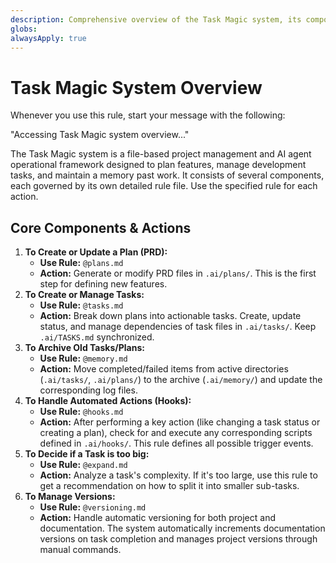 ```yaml
---
description: Comprehensive overview of the Task Magic system, its components, and their interactions.
globs:
alwaysApply: true
---
```


# Task Magic System Overview

Whenever you use this rule, start your message with the following:

"Accessing Task Magic system overview..."

The Task Magic system is a file-based project management and AI agent operational framework designed to plan features, manage development tasks, and maintain a memory past work.
It consists of several components, each governed by its own detailed rule file. Use the specified rule for each action.

## Core Components & Actions

1. **To Create or Update a Plan (PRD):**
    - **Use Rule:** `@plans.md`
    - **Action:** Generate or modify PRD files in `.ai/plans/`. This is the first step for defining new features.
2. **To Create or Manage Tasks:**
    - **Use Rule:** `@tasks.md`
    - **Action:** Break down plans into actionable tasks. Create, update status, and manage dependencies of task files in `.ai/tasks/`. Keep `.ai/TASKS.md` synchronized.
3. **To Archive Old Tasks/Plans:**
    - **Use Rule:** `@memory.md`
    - **Action:** Move completed/failed items from active directories (`.ai/tasks/`, `.ai/plans/`) to the archive (`.ai/memory/`) and update the corresponding log files.
4. **To Handle Automated Actions (Hooks):**
    - **Use Rule:** `@hooks.md`
    - **Action:** After performing a key action (like changing a task status or creating a plan), check for and execute any corresponding scripts defined in `.ai/hooks/`. This rule defines all possible trigger events.
5. **To Decide if a Task is too big:**
    - **Use Rule:** `@expand.md`
    - **Action:** Analyze a task's complexity. If it's too large, use this rule to get a recommendation on how to split it into smaller sub-tasks.
6. **To Manage Versions:**
    - **Use Rule:** `@versioning.md`
    - **Action:** Handle automatic versioning for both project and documentation. The system automatically increments documentation versions on task completion and manages project versions through manual commands.
